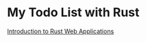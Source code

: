 # My Todo List with Rust

[Introduction to Rust Web Applications](https://erwabook.com/intro/index.html)
